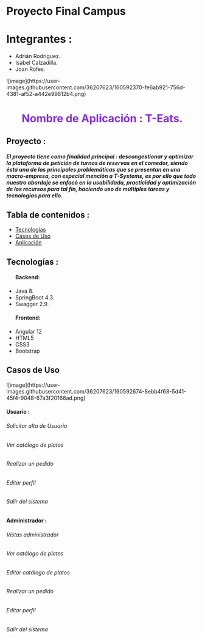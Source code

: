 # Proyecto Final Campus
# Integrantes : 

- Adrián Rodríguez.
- Isabel Calzadilla.
- Joan Rofes.

<div style="align: center"> ![image](https://user-images.githubusercontent.com/36207623/160592370-fe6ab921-756d-4381-af52-a442e99812b4.png)
</div>

<h1 style="text-align: center; color : blueviolet ">Nombre de Aplicación : T-Eats.</h1>


<h2>Proyecto : </h2>


<h5>El proyecto tiene como finalidad principal : descongestionar y optimizar la plataforma de petición de turnos de reservas en el comedor, siendo ésta una de las principales problemáticas que se presentan en una macro-empresa, con especial mención a T-Systems, es por ello que todo nuestro abordaje se enfocó en la usabilidada, practicidad y optimización de los recursos para tal fin, haciendo uso de múltiples tareas y tecnologías para ello.
</h5>


<h2>Tabla de contenidos : </h2>
<ul>
    <li><a href="#tecnologias">Tecnologías</a></li>
    <li><a href="#casos">Casos de Uso</a></li>
    <li><a href="#aplicacion">Aplicación</a></li>
</ul>

<h2 id="tecnologias">Tecnologías : </h2>
<ul>
<h4>Backend:</h4>
<li>Java 8.</li>
<li>SpringBoot 4.3.</li>
<li>Swagger 2.9.</li>
<h4>Frontend:</h4>
<li>Angular 12</li>
<li>HTML5</li>
<li>CSS3</li>
<li>Bootstrap</li>
</ul>

<h2 id="casos">Casos de Uso</h2>

<div style="align: center"> ![image](https://user-images.githubusercontent.com/36207623/160592674-8ebb4f68-5d41-45f4-9048-67a3f20166ad.png)

</div>
<h4>Usuario :</h4>
<h6>Solicitar alta de Usuario </h6>
<h6>Ver catálogo de platos </h6>
<h6>Realizar un pedido </h6>
<h6>Editar perfil</h6>
<h6>Salir del sistema</h6>
<h4>Administrador :</h4>
<h6>Vistas administrador </h6>
<h6>Ver catálogo de platos </h6>
<h6>Editar catálogo de platos </h6>
<h6>Realizar un pedido </h6>
<h6>Editar perfil</h6>
<h6>Salir del sistema</h6>
        
</div> 


